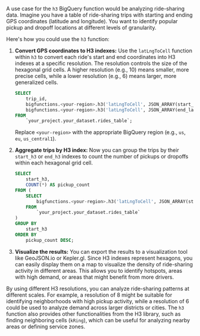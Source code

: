 A use case for the `h3` BigQuery function would be analyzing ride-sharing data.  Imagine you have a table of ride-sharing trips with starting and ending GPS coordinates (latitude and longitude). You want to identify popular pickup and dropoff locations at different levels of granularity.

Here's how you could use the `h3` function:

1. **Convert GPS coordinates to H3 indexes:**  Use the `latLngToCell` function within `h3` to convert each ride's start and end coordinates into H3 indexes at a specific resolution.  The resolution controls the size of the hexagonal grid cells. A higher resolution (e.g., 10) means smaller, more precise cells, while a lower resolution (e.g., 6) means larger, more generalized cells.

   ```sql
   SELECT
       trip_id,
       bigfunctions.<your-region>.h3('latLngToCell', JSON_ARRAY(start_lat, start_lng, 8)) AS start_h3,
       bigfunctions.<your-region>.h3('latLngToCell', JSON_ARRAY(end_lat, end_lng, 8)) AS end_h3
   FROM
       `your_project.your_dataset.rides_table`;
   ```
   Replace `<your-region>` with the appropriate BigQuery region (e.g., `us`, `eu`, `us_central1`).

2. **Aggregate trips by H3 index:** Now you can group the trips by their `start_h3` or `end_h3` indexes to count the number of pickups or dropoffs within each hexagonal grid cell.

   ```sql
   SELECT
       start_h3,
       COUNT(*) AS pickup_count
   FROM (
       SELECT
           bigfunctions.<your-region>.h3('latLngToCell', JSON_ARRAY(start_lat, start_lng, 8)) AS start_h3
       FROM
           `your_project.your_dataset.rides_table`
   )
   GROUP BY
       start_h3
   ORDER BY
       pickup_count DESC;
   ```

3. **Visualize the results:**  You can export the results to a visualization tool like GeoJSON.io or Kepler.gl.  Since H3 indexes represent hexagons, you can easily display them on a map to visualize the density of ride-sharing activity in different areas.  This allows you to identify hotspots, areas with high demand, or areas that might benefit from more drivers.


By using different H3 resolutions, you can analyze ride-sharing patterns at different scales.  For example, a resolution of 8 might be suitable for identifying neighborhoods with high pickup activity, while a resolution of 6 could be used to analyze demand across larger districts or cities.  The `h3` function also provides other functionalities from the H3 library, such as finding neighboring cells (`kRing`), which can be useful for analyzing nearby areas or defining service zones.
